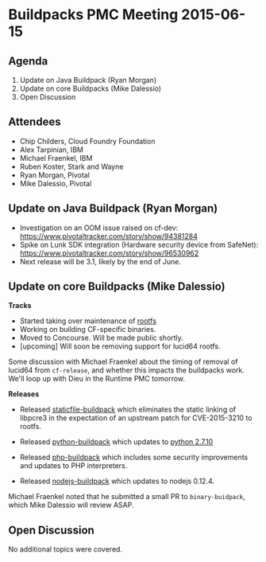 # Buildpacks PMC Meeting 2015-06-15

## Agenda

1. Update on Java Buildpack (Ryan Morgan)
2. Update on core Buildpacks (Mike Dalessio)
3. Open Discussion


## Attendees

* Chip Childers, Cloud Foundry Foundation
* Alex Tarpinian, IBM
* Michael Fraenkel, IBM
* Ruben Koster, Stark and Wayne
* Ryan Morgan, Pivotal
* Mike Dalessio, Pivotal


## Update on Java Buildpack (Ryan Morgan)
* Investigation on an OOM issue raised on cf-dev: https://www.pivotaltracker.com/story/show/94381284
* Spike on Lunk SDK integration (Hardware security device from SafeNet): https://www.pivotaltracker.com/story/show/96530962
* Next release will be 3.1, likely by the end of June.

## Update on core Buildpacks (Mike Dalessio)

__Tracks__

* Started taking over maintenance of [rootfs][stacks]
* Working on building CF-specific binaries.
* Moved to Concourse. Will be made public shortly.
* [upcoming] Will soon be removing support for lucid64 rootfs.

Some discussion with Michael Fraenkel about the timing of removal of
lucid64 from `cf-release`, and whether this impacts the buildpacks
work. We'll loop up with Dieu in the Runtime PMC tomorrow.


__Releases__

* Released [staticfile-buildpack][static] which eliminates the static linking of libpcre3 in the expectation of an upstream patch for CVE-2015-3210 to rootfs.
* Released [python-buildpack][python] which updates to [python 2.7.10][pyrelease]
* Released [php-buildpack][php] which includes some security improvements and updates to PHP interpreters.
* Released [nodejs-buildpack][nodejs] which updates to nodejs 0.12.4.

  [stacks]: https://github.com/cloudfoundry/stacks
  [static]: https://github.com/cloudfoundry/staticfile-buildpack/releases
  [python]: https://github.com/cloudfoundry/python-buildpack/releases
  [pyrelease]: https://hg.python.org/cpython/raw-file/15c95b7d81dc/Misc/NEWS
  [php]: https://github.com/cloudfoundry/php-buildpack/releases
  [nodejs]: https://github.com/cloudfoundry/nodejs-buildpack/releases

Michael Fraenkel noted that he submitted a small PR to
`binary-buidpack`, which Mike Dalessio will review ASAP.


## Open Discussion

No additional topics were covered.
